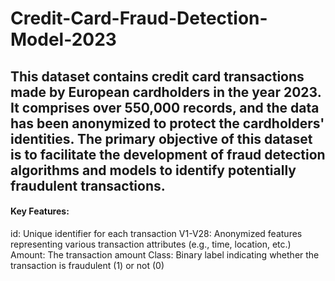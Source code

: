 # Credit-Card-Fraud-Detection-Model-2023
This dataset contains credit card transactions made by European cardholders in the year 2023. It comprises over 550,000 records, and the data has been anonymized to protect the cardholders' identities. The primary objective of this dataset is to facilitate the development of fraud detection algorithms and models to identify potentially fraudulent transactions.
-------------------------------------------------------------------------------------------------
#### Key Features:
id: Unique identifier for each transaction
V1-V28: Anonymized features representing various transaction attributes (e.g., time, location, etc.)
Amount: The transaction amount
Class: Binary label indicating whether the transaction is fraudulent (1) or not (0)

